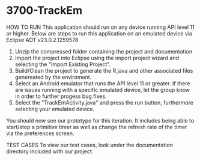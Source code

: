 3700-TrackEm
============

HOW TO RUN
  This application should run on any device running API level
  11 or higher. Below are steps to run this application on an
  emulated device via Eclipse ADT v23.0.2.1259578
  
  1. Unzip the compressed folder containing the project and documentation
  2. Import the project into Eclipse using the
     import project wizard and selecting the
     "Import Existing Project".
  3. Build/Clean the project to generate the R.java
     and other associated files genereated by the
     enviroment.
  4. Select an Android emulator that runs the
     API level 11 or greater. If there are issues
     running with a specific emulated device, let
     the group know in order to further progess bug
     fixes.
  5. Select the "TrackEmActivity.java" and press the
     run button, furthermore selecting your emulated
     device.

  You should now see our prototype for this iteration. It includes
  being able to start/stop a primitive timer as well as change the
  refresh rate of the timer via the preferences screen.
  
TEST CASES
  To view our test cases, look under the documentation directory
  included with our project.
